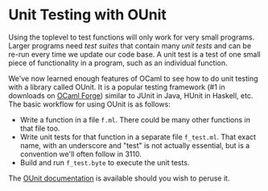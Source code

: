 # Unit Testing with OUnit

Using the toplevel to test functions will only work for very small programs.
Larger programs need *test suites* that contain many *unit tests* and can be re-run
every time we update our code base.  A unit test is a test of one small piece
of functionality in a program, such as an individual function.

We've now learned enough features of OCaml to see how to do unit testing with
a library called OUnit.  It is a popular testing framework (#1 in downloads on
[OCaml Forge][ocamlforge]) similar to JUnit in Java, HUnit in Haskell, etc.
The basic workflow for using OUnit is as follows:

* Write a function in a file `f.ml`.  There could be many other functions in that file too.
* Write unit tests for that function in a separate file `f_test.ml`.  That exact name, 
  with an underscore and "test" is not actually essential, but is a convention we'll 
  often follow in 3110.
* Build and run `f_test.byte` to execute the unit tests.

The [OUnit documentation][ounitdoc] is available should you wish to peruse it.

[ocamlforge]: https://forge.ocamlcore.org/
[ounitdoc]: http://ounit.forge.ocamlcore.org/api-ounit/index.html
